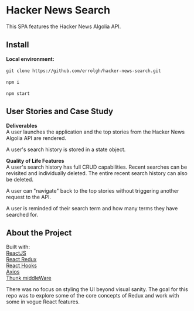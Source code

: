 # Hacker News Search
This SPA features the Hacker News Algolia API.

## Install
**Local environment:**\
\
`git clone https://github.com/errolgh/hacker-news-search.git`\
\
`npm i`\
\
`npm start`


## User Stories and Case Study
**Deliverables**\
A user launches the application and the top stories from the Hacker News Algolia API are rendered.

A user's search history is stored in a state object.

**Quality of Life Features**\
A user's search history has full CRUD capabilities. Recent searches can be revisited and individually deleted. The entire recent search history can also be deleted.

A user can "navigate" back to the top stories without triggering another request to the API.

A user is reminded of their search term and how many terms they have searched for.

## About the Project

Built with:\
[ReactJS](https://reactjs.org/)\
[React Redux](https://redux.js.org/)\
[React Hooks](https://reactjs.org/docs/hooks-intro.html/)\
[Axios](https://www.npmjs.com/package/axios/)\
[Thunk middleWare](https://github.com/reduxjs/redux-thunk/)

There was no focus on styling the UI beyond visual sanity. The goal for this repo was to explore some of the core concepts of Redux and work with some in vogue React features.
